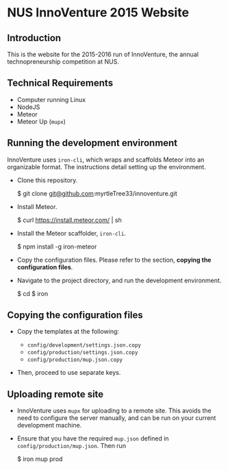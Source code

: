 NUS InnoVenture 2015 Website
==================================================

## Introduction

This is the website for the 2015-2016 run of InnoVenture, the annual technopreneurship competition at NUS.


## Technical Requirements

- Computer running Linux
- NodeJS
- Meteor
- Meteor Up (`mupx`)


## Running the development environment

InnoVenture uses `iron-cli`, which wraps and scaffolds Meteor into an organizable format.  The instructions detail setting up the environment.

- Clone this repository.

    $ git clone git@github.com:myrtleTree33/innoventure.git

- Install Meteor.

    $ curl https://install.meteor.com/ | sh

- Install the Meteor scaffolder, `iron-cli`.

    $ npm install -g iron-meteor

- Copy the configuration files.  Please refer to the section, **copying the configuration files**.

- Navigate to the project directory, and run the development environment.

    $ cd <path-to-project-directory>
    $ iron


## Copying the configuration files

- Copy the templates at the following:
  - `config/development/settings.json.copy`
  - `config/production/settings.json.copy`
  - `config/production/mup.json.copy`

- Then, proceed to use separate keys.
    
## Uploading remote site

- InnoVenture uses `mupx` for uploading to a remote site.  This avoids the need to configure the server manually, and can be run on your current development machine.

- Ensure that you have the required `mup.json` defined in `config/production/mup.json`.  Then run

    $ iron mup prod
